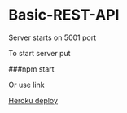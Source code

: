 # Basic-REST-API

Server starts on 5001 port

To start server put

###npm start

Or use link

<a href='https://basic-rest-api-union-im.herokuapp.com/rest-api'>Heroku deploy<a/>